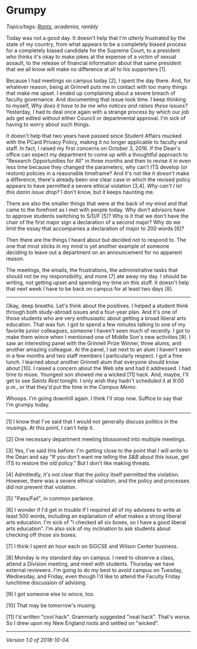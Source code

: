 Grumpy
======

*Topics/tags: [Rants](index-rants), academia, rambly*

Today was not a good day.  It doesn't help that I'm utterly frustrated
by the state of my country, from what appears to be a completely biased
process for a completely biased candidate for the Supreme Court, to a
president who thinks it's okay to make jokes at the expense of a victim
of sexual assault, to the release of financial information about that
same president that we all know will make no difference at all to his
supporters [1].

Because I had meetings on campus today [2], I spent the day there.
And, for whatever reason, being at Grinnell puts me in contact with too
many things that make me upset.  I ended up complaining about a severe
breach of faculty governance.  And documenting that issue took time.
I keep thinking to myself, *Why does it have to be me who notices
and raises these issues?*  Yesterday, I had to deal once again with a
strange process by which our job ads get edited without either Council
or departmental approval.  I'm sick of having to worry about such things.

It doesn't help that two years have passed since Student Affairs mucked
with the PCard Privacy Policy, making it no longer applicable to faculty
and staff.  In fact, I raised my first concerns on October 3, 2016.
If the Dean's office can expect my department to come up with a thoughtful
approach to "Research Opportunities for All" in three months and then
to revise it in even less time because they changed the parameters,
why can't ITS develop (or restore) policies in a reasonable timeframe?
And it's not like it doesn't make a difference, there's already been one
clear case in which the revised policy appears to have permitted a severe
ethical violation [3,4].  *Why can't I let this damn issue drop?*
I don't know, but it keeps haunting me.

There are also the smaller things that were at the back of my mind and that
came to the forefront as I met with people today.  Why don't advisors have to
approve students switching to S/D/F [5]?  Why is it that we don't have the
chair of the first major sign a declaration of a second major?  Why do we
limit the essay that accompanies a declaration of major to 200 words [6]?

Then there are the things I heard about but decided not to respond to.
The one that most sticks in my mind is yet another example of someone
deciding to leave out a department on an announcement for no apparent reason.

The meetings, the emails, the frustrations, the administrative tasks that
should not be my responsibility, and more [7] ate away my day.  I should be
writing, not getting upset and spending my time on this stuff.  It doesn't
help that next week I have to be back on campus for at least two days [8].

---

Okay, deep breaths.  Let's think about the positives.  I helped a student
think through both study-abroad issues and a four-year plan.  And it's
one of those students who are very enthusiastic about getting a broad
liberal arts education.  That was fun.  I got to spend a few minutes
talking to one of my favorite junior colleagues, someone I haven't seen
much of recently.  I got to make them wince when I mentioned one of Middle
Son's new activities [9].  I saw an interesting panel with the Grinnell
Prize Winner, three alums, and another amazing colleague.  At the panel,
I sat next to an alum I haven't seen in a few months and two staff members
I particularly respect.  I got a free lunch.  I learned about another Grinnell
alum that everyone should know about [10].  I raised a concern about the
Web site and had it addressed.  I had time to muse.  Youngest son showed
me a wicked [11] hack.  And, maybe, I'll get to see _Saints Rest_ tonight.
I only wish they hadn't scheduled it at 9:00 p.m., or that they'd put
the time in the _Campus Memo_.

Whoops.  I'm going downhill again.  I think I'll stop now.  Suffice to say
that I'm grumpy today.

---

[1] I know that I've said that I would not generally discuss politics in the 
musings.  At this point, I can't help it. 

[2] One necessary department meeting blossomed into multiple meetings.

[3] Yes, I've said this before.  I'm getting close to the point that I will
write to the Dean and say "If you don't want me telling the _S&B_ about this
issue, get ITS to restore the old policy."  But I don't like making threats.

[4] Admittedly, it's not clear that the policy itself permitted the violation.
However, there was a severe ethical violation, and the policy and processes
did not prevent that violation.

[5] "Pass/Fail", in common parlance.

[6] I wonder if I'd get in trouble if I required all of my advisees to write
at least 500 words, including an explanation of *what* makes a strong liberal 
arts education.  I'm sick of "I checked all six boxes, so I have a good liberal
arts education".  I'm also sick of my inclination to ask students about checking
off those six boxes.

[7] I think I spent an hour each on SIGCSE and Wilson Center business.

[8] Monday is my standard day on campus.  I need to observe a class,
attend a Division meeting, and meet with students.  Thursday we have
external reviewers.  I'm going to do my best to avoid campus on Tuesday,
Wednesday, and Friday, even though I'd like to attend the Faculty Friday
lunchtime discussion of advising.

[9] I got someone else to wince, too.

[10] That may be tomorrow's musing.

[11] I'd written "cool hack".  Grammarly suggested "neat hack".  That's worse.
So I drew upon my New England roots and settled on "wicked".

---

*Version 1.0 of 2018-10-04.*

